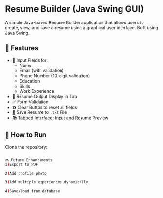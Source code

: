 # Resume Builder (Java Swing GUI)

A simple Java-based Resume Builder application that allows users to create, view, and save a resume using a graphical user interface. Built using Java Swing.

## 🔧 Features

- 📝 Input Fields for:
  - Name
  - Email (with validation)
  - Phone Number (10-digit validation)
  - Education
  - Skills
  - Work Experience
- 📄 Resume Output Display in Tab
- ✅ Form Validation
- ♻️ Clear Button to reset all fields
- 💾 Save Resume to `.txt` File
- 📚 Tabbed Interface: Input and Resume Preview

## 🚀 How to Run

 Clone the repository:
   ```bash git clone https://github.com/yourusername/resume-builder-java.git

🔜 Future Enhancements
1)Export to PDF

2)Add profile photo

3)Add multiple experiences dynamically

4)Save/load from database


